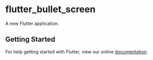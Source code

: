 # flutter_bullet_screen

A new Flutter application.

## Getting Started

For help getting started with Flutter, view our online
[documentation](https://flutter.io/).
